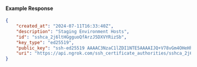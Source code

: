 <!-- Code generated for API Clients. DO NOT EDIT. -->

#### Example Response

```json
{
	"created_at": "2024-07-11T16:33:40Z",
	"description": "Staging Environment Hosts",
	"id": "sshca_2j6ltHGgguoQfArzJ5DXVYRizSb",
	"key_type": "ed25519",
	"public_key": "ssh-ed25519 AAAAC3NzaC1lZDI1NTE5AAAAIJQ+V78vGm4OHeHhHm3jUo36dxKb15k1s9ZU3hCWN21u",
	"uri": "https://api.ngrok.com/ssh_certificate_authorities/sshca_2j6ltHGgguoQfArzJ5DXVYRizSb"
}
```
